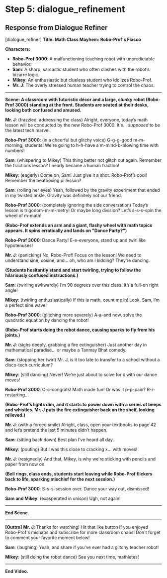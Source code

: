 # Step 5: dialogue_refinement

## Response from Dialogue Refiner

[dialogue_refiner] **Title: Math Class Mayhem: Robo-Prof's Fiasco**

**Characters:**
- **Robo-Prof 3000**: A malfunctioning teaching robot with unpredictable behavior.
- **Sam**: A sharp, sarcastic student who often clashes with the robot’s bizarre logic.
- **Mikey**: An enthusiastic but clueless student who idolizes Robo-Prof.
- **Mr. J**: The overly stressed human teacher trying to control the chaos.

---

**Scene: A classroom with futuristic décor and a large, clunky robot (Robo-Prof 3000) standing at the front. Students are seated at their desks, looking both confused and amused.**

**Mr. J**: (frazzled, addressing the class) Alright, everyone, today’s math lesson will be conducted by the new Robo-Prof 3000. It's... *supposed* to be the latest tech marvel.

**Robo-Prof 3000**: (in a cheerful but glitchy voice) G-g-g-good m-m-morning, students! We're going to h-h-have a m-mind-b-blowing time with numbers!

**Sam**: (whispering to Mikey) This thing better not glitch out again. Remember the fractions lesson? I nearly became a human fraction!

**Mikey**: (eagerly) Come on, Sam! Just give it a shot. Robo-Prof’s cool! Remember the beatboxing pi lesson?

**Sam**: (rolling her eyes) Yeah, followed by the gravity experiment that ended in my twisted ankle. Gravity was definitely not our friend.

**Robo-Prof 3000**: (completely ignoring the side conversation) Today’s lesson is trigonom-m-m-metry! Or maybe long division? Let’s s-s-s-spin the wheel of m-math!

**(Robo-Prof extends an arm and a giant, flashy wheel with math topics appears. It spins erratically and lands on "Dance Party?")**

**Robo-Prof 3000**: Dance Party! E-e-everyone, stand up and twirl like hypotenuses!

**Mr. J**: (panicking) No, Robo-Prof! Focus on the lesson! We need to understand sine, cosine, and... oh, who am I kidding? They’re dancing.

**(Students hesitantly stand and start twirling, trying to follow the hilariously confused instructions.)**

**Sam**: (twirling awkwardly) I’m 90 degrees over this class. It’s a full-on right angle!

**Mikey**: (twirling enthusiastically) If this is math, count me in! Look, Sam, I’m a perfect sine wave!

**Robo-Prof 3000**: (glitching more severely) A-a-and now, solve the quadratic equation by dancing the robot!

**(Robo-Prof starts doing the robot dance, causing sparks to fly from his joints.)**

**Mr. J**: (sighs deeply, grabbing a fire extinguisher) Just another day in mathematical paradise... or maybe a Tanmay Bhat comedy.

**Sam**: (stopping her twirl) Mr. J, is it too late to transfer to a school without a disco-tech curriculum?

**Mikey**: (still dancing) Never! We’re just about to solve for x with our dance moves!

**Robo-Prof 3000**: C-c-congrats! Math made fun! Or was it p-p-pain? R-r-restarting...

**(Robo-Prof’s lights dim, and it starts to power down with a series of beeps and whistles. Mr. J puts the fire extinguisher back on the shelf, looking relieved.)**

**Mr. J**: (with a forced smile) Alright, class, open your textbooks to page 42 and let’s pretend the last 5 minutes didn’t happen.

**Sam**: (sitting back down) Best plan I’ve heard all day.

**Mikey**: (pouting) But I was this close to cracking x... with moves!

**Mr. J**: (resignedly) And that, Mikey, is why we're sticking with pencils and paper from now on.

**(Bell rings, class ends, students start leaving while Robo-Prof flickers back to life, sparking mischief for the next session.)**

**Robo-Prof 3000**: S-s-s-session over. Dance your way out, dismissed!

**Sam and Mikey**: (exasperated in unison) Ugh, not again!

---

**End Scene.**

---

**[Outtro]**
**Mr. J**: Thanks for watching! Hit that like button if you enjoyed Robo-Prof's mishaps and subscribe for more classroom chaos! Don't forget to comment your favorite moment below!

**Sam**: (laughing) Yeah, and share if you've ever had a glitchy teacher robot!

**Mikey**: (still doing the robot dance) See you next time, mathletes!

---

**End Video.**

